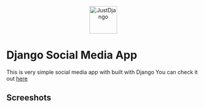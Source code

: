 <p align="center">
  <p align="center">
    <a href="https://studybud-social.herokuapp.com" target="_blank">
      <img src="https://studybud-social.herokuapp.com/static/images/logo.svg" alt="JustDjango" height="72">
    </a>
  </p>
</p>

# Django Social Media App

This is very simple social media app with built with Django
You can check it out [here](https://studybud-social.herokuapp.com)

## Screeshots
